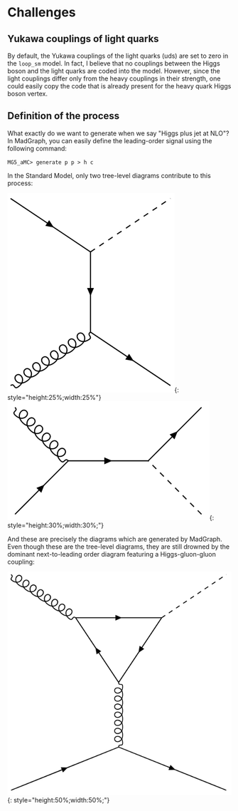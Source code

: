 # Challenges

## Yukawa couplings of light quarks

By default, the Yukawa couplings of the light quarks (uds) are set to zero in the `loop_sm` model. In fact, I believe that no couplings between the Higgs boson and the light quarks are coded into the model. However, since the light couplings differ only from the heavy couplings in their strength, one could easily copy the code that is already present for the heavy quark Higgs boson vertex.

## Definition of the process

What exactly do we want to generate when we say "Higgs plus jet at NLO"? In MadGraph, you can easily define the leading-order signal using the following command:
```shell
MG5_aMC> generate p p > h c
```
In the Standard Model, only two tree-level diagrams contribute to this process:

![Leading-order Feynman diagram of Higgs plus charm process](images/HcLODiagram1.png){: style="height:25%;width:25%"}
![Leading-order Feynman diagram of Higgs plus charm process](images/HcLODiagram2.png){: style="height:30%;width:30%;"}

And these are precisely the diagrams which are generated by MadGraph. Even though these are the tree-level diagrams, they are still drowned by the dominant next-to-leading order diagram featuring a Higgs-gluon-gluon coupling:

![Next-to-leading order Feynman diagram containing a top quark loop.](images/HcTopLoop.png){: style="height:50%;width:50%;"}
